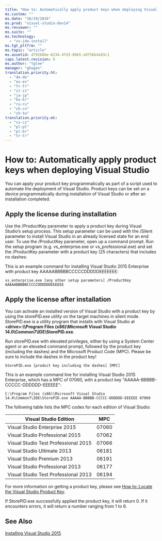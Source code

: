 ```yaml
---
title: "How to: Automatically apply product keys when deploying Visual Studio | testtitle"
ms.custom: ""
ms.date: "10/19/2016"
ms.prod: "visual-studio-dev14"
ms.reviewer: ""
ms.suite: ""
ms.technology: 
  - "vs-ide-install"
ms.tgt_pltfrm: ""
ms.topic: "article"
ms.assetid: d79260be-6234-4fd3-89b5-a9756b4a93c1
caps.latest.revision: 9
ms.author: "tglee"
manager: "ghogen"
translation.priority.ht: 
  - "de-de"
  - "es-es"
  - "fr-fr"
  - "it-it"
  - "ja-jp"
  - "ko-kr"
  - "ru-ru"
  - "zh-cn"
  - "zh-tw"
translation.priority.mt: 
  - "cs-cz"
  - "pl-pl"
  - "pt-br"
  - "tr-tr"
---
```

# How to: Automatically apply product keys when deploying Visual Studio
You can apply your product key programmatically as part of a script used to automate the deployment of Visual Studio. Product keys can be set on a device programmatically during installation of Visual Studio or after an installation completed.  
  
## Apply the license during installation  
 Use the /ProductKey parameter to apply a product key during Visual Studio’s setup process. This setup parameter can be used with the /Silent parameter to install Visual Studio in an already licensed state for an end user. To use the /ProductKey parameter, open up a command prompt. Run the setup program (e.g. vs_enterprise.exe or vs_professional.exe) and set the /ProductKey parameter with a product key (25 characters) that includes no dashes:  
  
 This is an example command for installing Visual Studio 2015 Enterprise with product key AAAAABBBBBCCCCCDDDDDEEEEEEE:  
  
 `vs_enterprise.exe [any other setup parameters] /ProductKey AAAAABBBBBCCCCCDDDDDDEEEEEE`  
  
## Apply the license after installation  
 You can activate an installed version of Visual Studio with a product key by using the storePID.exe utility on the target machines in silent mode. StorePID.exe is a utility program that installs with Visual Studio at **\<drive>:\\\Program Files (x86)\Microsoft Visual Studio 14.0\Common7\IDE\StorePID.exe**.  
  
 Run storePID.exe with elevated privileges, either by using a System Center agent or an elevated command prompt, followed by the product key (including the dashes) and the Microsoft Product Code (MPC). Please be sure to include the dashes in the product key!  
  
 `StorePID.exe [product key including the dashes] [MPC]`  
  
 This is an example command line for installing Visual Studio 2015 Enterprise, which has a MPC of 07060, with a product key "AAAAA-BBBBB-CCCCC-DDDDDD-EEEEEE":  
  
 `C:\Program Files (x86)\Microsoft Visual Studio 14.0\Common7\IDE\StorePID.exe AAAAA-BBBBB-CCCCC-DDDDDD-EEEEEE 07060`  
  
 The following table lists the MPC codes for each edition of Visual Studio:  
  
|Visual Studio Edition|MPC|  
|---------------------------|---------|  
|Visual Studio Enterprise 2015|07060|  
|Visual Studio Professional 2015|07062|  
|Visual Studio Test Professional 2015|07066|  
|Visual Studio Ultimate 2013|06181|  
|Visual Studio Premium 2013|06191|  
|Visual Studio Professional 2013|06177|  
|Visual Studio Test Professional 2013|06194|  
  
 For more information on getting a product key, please see [How to: Locate the Visual Studio Product Key](../install/how-to--locate-the-visual-studio-product-key.md).  
  
 If StorePID.exe successfully applied the product key, it will return 0. If it encounters errors, it will return a number ranging from 1 to 6.  
  
## See Also  
 [Installing Visual Studio 2015](../install/installing-visual-studio-2015.md)